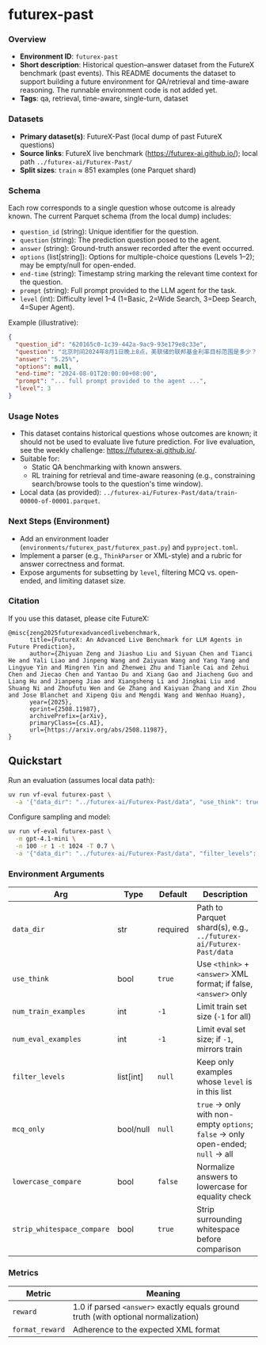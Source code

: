 # futurex-past

### Overview
- **Environment ID**: `futurex-past`
- **Short description**: Historical question–answer dataset from the FutureX benchmark (past events). This README documents the dataset to support building a future environment for QA/retrieval and time-aware reasoning. The runnable environment code is not added yet.
- **Tags**: qa, retrieval, time-aware, single-turn, dataset

### Datasets
- **Primary dataset(s)**: FutureX-Past (local dump of past FutureX questions)
- **Source links**: FutureX live benchmark (https://futurex-ai.github.io/); local path `../futurex-ai/Futurex-Past/`
- **Split sizes**: `train` ≈ 851 examples (one Parquet shard)

### Schema
Each row corresponds to a single question whose outcome is already known. The current Parquet schema (from the local dump) includes:

- `question_id` (string): Unique identifier for the question.
- `question` (string): The prediction question posed to the agent.
- `answer` (string): Ground-truth answer recorded after the event occurred.
- `options` (list[string]): Options for multiple-choice questions (Levels 1–2); may be empty/null for open-ended.
- `end-time` (string): Timestamp string marking the relevant time context for the question.
- `prompt` (string): Full prompt provided to the LLM agent for the task.
- `level` (int): Difficulty level 1–4 (1=Basic, 2=Wide Search, 3=Deep Search, 4=Super Agent).

Example (illustrative):

```json
{
  "question_id": "620165c0-1c39-442a-9ac9-93e179e8c33e",
  "question": "北京时间2024年8月1日晚上8点，美联储的联邦基金利率目标范围是多少？",
  "answer": "5.25%",
  "options": null,
  "end-time": "2024-08-01T20:00:00+08:00",
  "prompt": "... full prompt provided to the agent ...",
  "level": 3
}
```

### Usage Notes
- This dataset contains historical questions whose outcomes are known; it should not be used to evaluate live future prediction. For live evaluation, see the weekly challenge: https://futurex-ai.github.io/.
- Suitable for:
  - Static QA benchmarking with known answers.
  - RL training for retrieval and time-aware reasoning (e.g., constraining search/browse tools to the question's time window).
- Local data (as provided): `../futurex-ai/Futurex-Past/data/train-00000-of-00001.parquet`.

### Next Steps (Environment)
- Add an environment loader (`environments/futurex_past/futurex_past.py`) and `pyproject.toml`.
- Implement a parser (e.g., `ThinkParser` or XML-style) and a rubric for answer correctness and format.
- Expose arguments for subsetting by `level`, filtering MCQ vs. open-ended, and limiting dataset size.

### Citation
If you use this dataset, please cite FutureX:

```
@misc{zeng2025futurexadvancedlivebenchmark,
      title={FutureX: An Advanced Live Benchmark for LLM Agents in Future Prediction}, 
      author={Zhiyuan Zeng and Jiashuo Liu and Siyuan Chen and Tianci He and Yali Liao and Jinpeng Wang and Zaiyuan Wang and Yang Yang and Lingyue Yin and Mingren Yin and Zhenwei Zhu and Tianle Cai and Zehui Chen and Jiecao Chen and Yantao Du and Xiang Gao and Jiacheng Guo and Liang Hu and Jianpeng Jiao and Xiangsheng Li and Jingkai Liu and Shuang Ni and Zhoufutu Wen and Ge Zhang and Kaiyuan Zhang and Xin Zhou and Jose Blanchet and Xipeng Qiu and Mengdi Wang and Wenhao Huang},
      year={2025},
      eprint={2508.11987},
      archivePrefix={arXiv},
      primaryClass={cs.AI},
      url={https://arxiv.org/abs/2508.11987}, 
}
```

## Quickstart
Run an evaluation (assumes local data path):

```bash
uv run vf-eval futurex-past \
  -a '{"data_dir": "../futurex-ai/Futurex-Past/data", "use_think": true, "num_eval_examples": 50}'
```

Configure sampling and model:

```bash
uv run vf-eval futurex-past \
  -m gpt-4.1-mini \
  -n 100 -r 1 -t 1024 -T 0.7 \
  -a '{"data_dir": "../futurex-ai/Futurex-Past/data", "filter_levels": [1,2], "mcq_only": true}'
```

### Environment Arguments
| Arg | Type | Default | Description |
| --- | ---- | ------- | ----------- |
| `data_dir` | str | required | Path to Parquet shard(s), e.g., `../futurex-ai/Futurex-Past/data` |
| `use_think` | bool | `true` | Use `<think>` + `<answer>` XML format; if false, `<answer>` only |
| `num_train_examples` | int | `-1` | Limit train set size (`-1` for all) |
| `num_eval_examples` | int | `-1` | Limit eval set size; if `-1`, mirrors train |
| `filter_levels` | list[int] | `null` | Keep only examples whose `level` is in this list |
| `mcq_only` | bool/null | `null` | `true` → only with non-empty `options`; `false` → only open-ended; `null` → all |
| `lowercase_compare` | bool | `false` | Normalize answers to lowercase for equality check |
| `strip_whitespace_compare` | bool | `true` | Strip surrounding whitespace before comparison |

### Metrics
| Metric | Meaning |
| ------ | ------- |
| `reward` | 1.0 if parsed `<answer>` exactly equals ground truth (with optional normalization) |
| `format_reward` | Adherence to the expected XML format |
